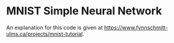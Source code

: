 # MNIST Simple Neural Network

An explanation for this code is given at https://www.fynnschmitt-ulms.ca/projects/mnist-tutorial.
